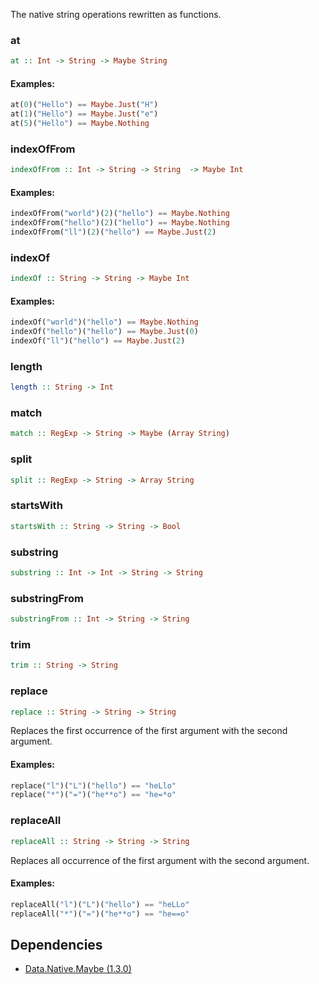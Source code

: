 
The native string operations rewritten as functions.

### at

```haskell
at :: Int -> String -> Maybe String
```


#### Examples:

```haskell
at(0)("Hello") == Maybe.Just("H")
at(1)("Hello") == Maybe.Just("e")
at(5)("Hello") == Maybe.Nothing
```

### indexOfFrom

```haskell
indexOfFrom :: Int -> String -> String  -> Maybe Int
```


#### Examples:

```haskell
indexOfFrom("world")(2)("hello") == Maybe.Nothing
indexOfFrom("hello")(2)("hello") == Maybe.Nothing
indexOfFrom("ll")(2)("hello") == Maybe.Just(2)
```

### indexOf

```haskell
indexOf :: String -> String -> Maybe Int
```


#### Examples:

```haskell
indexOf("world")("hello") == Maybe.Nothing
indexOf("hello")("hello") == Maybe.Just(0)
indexOf("ll")("hello") == Maybe.Just(2)
```

### length

```haskell
length :: String -> Int
```


### match

```haskell
match :: RegExp -> String -> Maybe (Array String)
```


### split

```haskell
split :: RegExp -> String -> Array String
```


### startsWith

```haskell
startsWith :: String -> String -> Bool
```


### substring

```haskell
substring :: Int -> Int -> String -> String
```


### substringFrom

```haskell
substringFrom :: Int -> String -> String
```


### trim

```haskell
trim :: String -> String
```


### replace

```haskell
replace :: String -> String -> String
```

Replaces the first occurrence of the first argument with the second argument.

#### Examples:

```haskell
replace("l")("L")("hello") == "heLlo"
replace("*")("=")("he**o") == "he=*o"
```

### replaceAll

```haskell
replaceAll :: String -> String -> String
```

Replaces all occurrence of the first argument with the second argument.

#### Examples:

```haskell
replaceAll("l")("L")("hello") == "heLLo"
replaceAll("*")("=")("he**o") == "he==o"
```


## Dependencies

* [Data.Native.Maybe (1.3.0)](https://github.com/graeme-lockley/mn-Data.Native.Maybe)